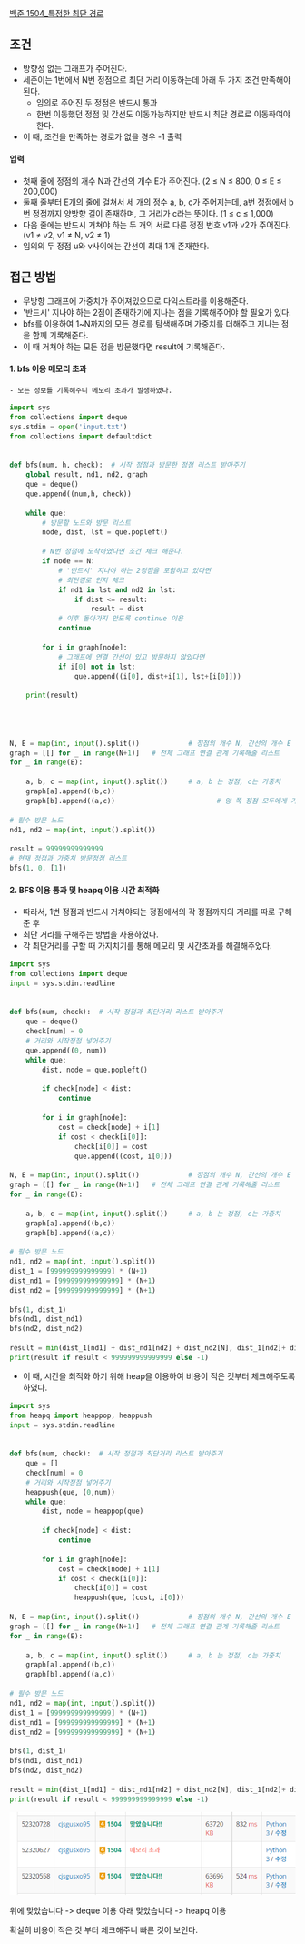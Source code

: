 
[백준 1504_특정한 최단 경로](https://www.acmicpc.net/problem/1504)


## 조건

- 방향성 없는 그래프가 주어진다.
- 세준이는 1번에서 N번 정점으로 최단 거리 이동하는데 아래 두 가지 조건 만족해야된다.
	- 임의로 주어진 두 정점은 반드시 통과
	- 한번 이동했던 정점 및 간선도 이동가능하지만 반드시 최단 경로로 이동하여야 한다.
- 이 때, 조건을 만족하는 경로가 없을 경우 -1 출력



#### 입력

- 첫째 줄에 정점의 개수 N과 간선의 개수 E가 주어진다. (2 ≤ N ≤ 800, 0 ≤ E ≤ 200,000) 
- 둘째 줄부터 E개의 줄에 걸쳐서 세 개의 정수 a, b, c가 주어지는데, a번 정점에서 b번 정점까지 양방향 길이 존재하며, 그 거리가 c라는 뜻이다. (1 ≤ c ≤ 1,000) 
- 다음 줄에는 반드시 거쳐야 하는 두 개의 서로 다른 정점 번호 v1과 v2가 주어진다. (v1 ≠ v2, v1 ≠ N, v2 ≠ 1) 
- 임의의 두 정점 u와 v사이에는 간선이 최대 1개 존재한다.




## 접근 방법

- 무방향 그래프에 가중치가 주어져있으므로 다익스트라를 이용해준다.
- '반드시' 지나야 하는 2점이 존재하기에 지나는 점을  기록해주어야 할 필요가 있다.
- bfs를 이용하여 1~N까지의 모든 경로를 탐색해주며 가중치를 더해주고 지나는 점을 함께 기록해준다.
- 이 때 거쳐야 하는 모든 점을 방문했다면 result에 기록해준다.


#### 1. bfs 이용 메모리 초과
	- 모든 정보를 기록해주니 메모리 초과가 발생하였다.

```python
import sys  
from collections import deque  
sys.stdin = open('input.txt')  
from collections import defaultdict  
  
  
def bfs(num, h, check):  # 시작 정점과 방문한 정점 리스트 받아주기  
    global result, nd1, nd2, graph  
    que = deque()  
    que.append((num,h, check))  
  
    while que:  
        # 방문할 노드와 방문 리스트  
        node, dist, lst = que.popleft()  
  
        # N번 정점에 도착하였다면 조건 체크 해준다.  
        if node == N:  
            # '반드시' 지나야 하는 2정점을 포함하고 있다면  
            # 최단경로 인지 체크            
            if nd1 in lst and nd2 in lst:  
                if dist <= result:  
                    result = dist  
            # 이후 돌아가지 안도록 continue 이용  
            continue  
  
        for i in graph[node]:  
            # 그래프에 연결 간선이 있고 방문하지 않았다면  
            if i[0] not in lst:  
                que.append((i[0], dist+i[1], lst+[i[0]]))  
  
    print(result)  
  
  
  
  
N, E = map(int, input().split())            # 정점의 개수 N, 간선의 개수 E  
graph = [[] for _ in range(N+1)]   # 전체 그래프 연결 관계 기록해줄 리스트  
for _ in range(E):  
  
    a, b, c = map(int, input().split())     # a, b 는 정점, c는 가중치  
    graph[a].append((b,c))  
    graph[b].append((a,c))                         # 양 쪽 정점 모두에게 가중치로  간선 표시해주기  
  
# 필수 방문 노드  
nd1, nd2 = map(int, input().split())  
  
result = 99999999999999  
# 현재 정점과 가중치 방문정점 리스트  
bfs(1, 0, [1])
```



#### 2. BFS 이용 통과 및 heapq 이용 시간 최적화

- 따라서, 1번 정점과 반드시 거쳐야되는 정점에서의 각 정점까지의 거리를 따로 구해준 후 
- 최단 거리를 구해주는 방법을 사용하였다.
- 각 최단거리를 구할 때 가지치기를 통해 메모리 및 시간초과를 해결해주었다.

```PYTHON
import sys
from collections import deque
input = sys.stdin.readline


def bfs(num, check):  # 시작 정점과 최단거리 리스트 받아주기
    que = deque()
    check[num] = 0
    # 거리와 시작정점 넣어주기
    que.append((0, num))
    while que:
        dist, node = que.popleft()

        if check[node] < dist:
            continue

        for i in graph[node]:
            cost = check[node] + i[1]
            if cost < check[i[0]]:
                check[i[0]] = cost
                que.append((cost, i[0]))

N, E = map(int, input().split())            # 정점의 개수 N, 간선의 개수 E
graph = [[] for _ in range(N+1)]   # 전체 그래프 연결 관계 기록해줄 리스트
for _ in range(E):

    a, b, c = map(int, input().split())     # a, b 는 정점, c는 가중치
    graph[a].append((b,c))
    graph[b].append((a,c))

# 필수 방문 노드
nd1, nd2 = map(int, input().split())
dist_1 = [999999999999999] * (N+1)
dist_nd1 = [999999999999999] * (N+1)
dist_nd2 = [999999999999999] * (N+1)

bfs(1, dist_1)
bfs(nd1, dist_nd1)
bfs(nd2, dist_nd2)

result = min(dist_1[nd1] + dist_nd1[nd2] + dist_nd2[N], dist_1[nd2]+ dist_nd2[nd1] + dist_nd1[N])
print(result if result < 999999999999999 else -1)
```


- 이 때, 시간을 최적화 하기 위해 heap을 이용하여 비용이 적은 것부터 체크해주도록 하였다.

```python
import sys  
from heapq import heappop, heappush  
input = sys.stdin.readline  
  
  
def bfs(num, check):  # 시작 정점과 최단거리 리스트 받아주기  
    que = []  
    check[num] = 0  
    # 거리와 시작정점 넣어주기  
    heappush(que, (0,num))  
    while que:  
        dist, node = heappop(que)  
  
        if check[node] < dist:  
            continue  
  
        for i in graph[node]:  
            cost = check[node] + i[1]  
            if cost < check[i[0]]:  
                check[i[0]] = cost  
                heappush(que, (cost, i[0]))  
  
N, E = map(int, input().split())            # 정점의 개수 N, 간선의 개수 E  
graph = [[] for _ in range(N+1)]   # 전체 그래프 연결 관계 기록해줄 리스트  
for _ in range(E):  
  
    a, b, c = map(int, input().split())     # a, b 는 정점, c는 가중치  
    graph[a].append((b,c))  
    graph[b].append((a,c))  
  
# 필수 방문 노드  
nd1, nd2 = map(int, input().split())  
dist_1 = [999999999999999] * (N+1)  
dist_nd1 = [999999999999999] * (N+1)  
dist_nd2 = [999999999999999] * (N+1)  
  
bfs(1, dist_1)  
bfs(nd1, dist_nd1)  
bfs(nd2, dist_nd2)  
  
result = min(dist_1[nd1] + dist_nd1[nd2] + dist_nd2[N], dist_1[nd2]+ dist_nd2[nd1] + dist_nd1[N])  
print(result if result < 999999999999999 else -1)
```



![](assets/Pasted%20image%2020221202172750.png)

위에 맞았습니다 -> deque 이용
아래 맞았습니다 -> heapq 이용

확실히 비용이 적은 것 부터 체크해주니 빠른 것이 보인다.